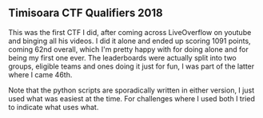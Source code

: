 Timisoara CTF Qualifiers 2018
---

This was the first CTF I did, after coming across LiveOverflow on youtube and binging all his videos. I did it alone and ended up scoring 1091 points, coming 62nd overall, which I'm pretty happy with for doing alone and for being my first one ever. The leaderboards were actually split into two groups, eligible teams and ones doing it just for fun, I was part of the latter where I came 46th.

Note that the python scripts are sporadically written in either version,  I just used what was easiest at the time. For challenges where I used both I tried to indicate what uses what.
